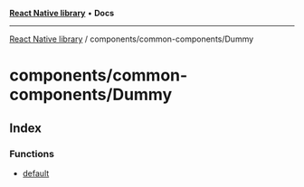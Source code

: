 [**React Native library**](../../../index.md) • **Docs**

***

[React Native library](../../../modules.md) / components/common-components/Dummy

# components/common-components/Dummy

## Index

### Functions

- [default](functions/default.md)

